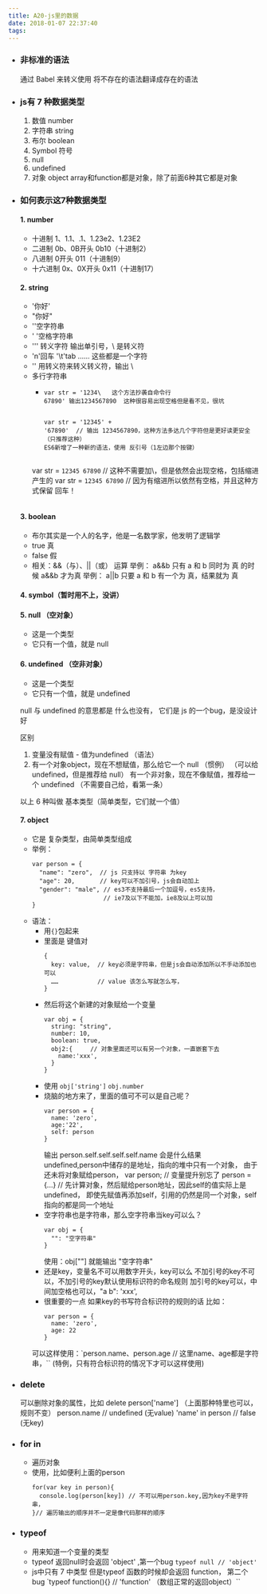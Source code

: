 ```yaml
---
title: A20-js里的数据
date: 2018-01-07 22:37:40
tags:
---
```


- ### 非标准的语法
  通过 Babel 来转义使用
  将不存在的语法翻译成存在的语法

- ### js有 7 种数据类型
  1. 数值  number
  2. 字符串  string
  3. 布尔 boolean
  4. Symbol 符号
  5. null 
  6. undefined
  7. 对象 object
  array和function都是对象，除了前面6种其它都是对象

- ### 如何表示这7种数据类型
  #### 1. number
    * 十进制  1、1.1、.1、1.23e2、1.23E2
    * 二进制 0b、0B开头  0b10（十进制2）
    * 八进制 0开头  011（十进制9）
    * 十六进制 0x、0X开头 0x11（十进制17）

  #### 2. string
    - '你好'
    - "你好"
    - ''空字符串
    - ' '空格字符串
    - ''' 转义字符 输出单引号，\ 是转义符
    - 'n'回车 '\t'tab …… 这些都是一个字符
    - '\' 用转义符来转义转义符，输出 \
    - 多行字符串 
      * ```
        var str = '1234\   这个方法抄袭自命令行
        67890' 输出1234567890  这种很容易出现空格但是看不见，很坑
        
      
        var str = '12345' +
        '67890'  // 输出 1234567890，这种方法多达几个字符但是更好读更安全（只推荐这种）
        ES6新增了一种新的语法，使用 反引号（1左边那个按键）
       
       var str = `12345
                  67890`  // 这种不需要加\，但是依然会出现空格，包括缩进产生的
       var str = `12345
       67890`    // 因为有缩进所以依然有空格，并且这种方式保留 回车！
       ```

  #### 3. boolean
    - 布尔其实是一个人的名字，他是一名数学家，他发明了逻辑学
    - true 真
    - false 假
    - 相关：&&（与）、||（或） 运算
      举例： a&&b 
      只有 a 和 b 同时为 真 的时候 a&&b 才为真
      举例： a||b
      只要 a 和 b 有一个为 真，结果就为 真

  #### 4. symbol（暂时用不上，没讲）

  #### 5. null （空对象）
    - 这是一个类型
    - 它只有一个值，就是 null

  #### 6. undefined  （空非对象）
    - 这是一个类型
    - 它只有一个值，就是 undefined

  null 与 undefined 的意思都是 什么也没有，
  它们是 js 的一个bug，是没设计好

  区别
    1. 变量没有赋值 -  值为undefined （语法）
    2. 有一个对象object，现在不想赋值，那么给它一个 null  （惯例）
    （可以给undefined，但是推荐给 null）
    有一个非对象，现在不像赋值，推荐给一个 undefined （不需要自己给，看第一条）

  以上 6 种叫做 基本类型（简单类型，它们就一个值）

  #### 7. object 
    - 它是 复杂类型，由简单类型组成
    - 举例：
      ```
      var person = {
        "name": "zero",  // js 只支持以 字符串 为key
        "age": 20,       // key可以不加引号，js会自动加上
        "gender": "male", // es3不支持最后一个加逗号，es5支持，
                          // ie7及以下不能加，ie8及以上可以加      
      }
      ```
    - 语法：
      - 用`{}`包起来
      - 里面是 键值对
        ```
        {
          key: value,  // key必须是字符串，但是js会自动添加所以不手动添加也可以
          ……           // value 该怎么写就怎么写，
        }
        ```
      - 然后将这个新建的对象赋给一个变量
        ```
        var obj = {
          string: "string",
          number: 10,
          boolean: true,
          obj2:{     // 对象里面还可以有另一个对象，一直嵌套下去
            name:'xxx',
          }
        }
        ```
      - 使用
      `obj['string']`
      `obj.number`
      - 烧脑的地方来了，里面的值可不可以是自己呢？
        ```
        var person = {
          name: 'zero',
          age:'22',
          self: person
        }
        ```
        输出 person.self.self.self.self.name 会是什么结果
        undefined,person中储存的是地址，指向的堆中只有一个对象，
        由于还未将对象赋给person，
        var person;  // 变量提升别忘了
        person = {...} // 先计算对象，然后赋给person地址，因此self的值实际上是undefined，
        即使先赋值再添加self，引用的仍然是同一个对象，self指向的都是同一个地址
      - 空字符串也是字符串，那么空字符串当key可以么？
        ```
        var obj = {
          "": "空字符串"
        }
        ```
        使用：obj[""] 就能输出 "空字符串"
      - 还是key，变量名不可以用数字开头，key可以么
        不加引号的key不可以，不加引号的key默认使用标识符的命名规则
        加引号的key可以，中间加空格也可以，"a b": 'xxx',
      - 很重要的一点
        如果key的书写符合标识符的规则的话
        比如：
        ```
        var person = {
          name: 'zero',
          age: 22
        }
        ```
      可以这样使用：`person.name、person.age   // 这里name、age都是字符串，``
      (特例，只有符合标识符的情况下才可以这样使用)
- ### delete
  可以删除对象的属性，比如
  delete person['name'] （上面那种特里也可以，规则不变）
  person.name // undefined (无value)
  'name' in person  // false (无key)

- ### for in
  - 遍历对象
  - 使用，比如便利上面的person
    ```
    for(var key in person){
      console.log(person[key]) // 不可以用person.key,因为key不是字符串，
    }// 遍历输出的顺序并不一定是像代码那样的顺序
    ```

- ### typeof
  - 用来知道一个变量的类型
  - typeof 返回null时会返回 'object' ,第一个bug
    `typeof null // 'object'`
  - js中只有 7 中类型
  但是typeof 函数的时候却会返回 function， 第二个bug
  `typeof function(){}  // 'function' （数组正常的返回object）``

